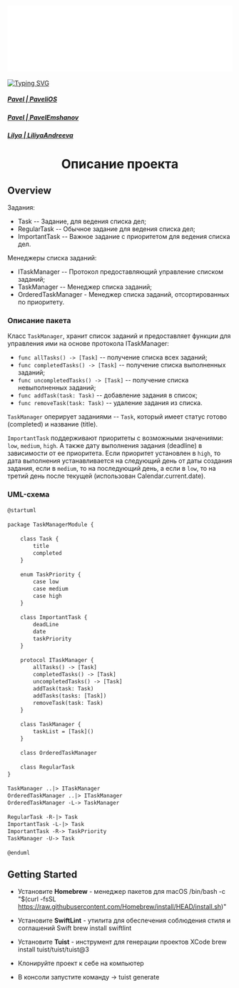 ![Image alt](https://github.com/Pave1iOS/SeeFood/blob/main/image.png)

[![Typing SVG](https://readme-typing-svg.herokuapp.com?color=%2336BCF7&lines=Coloborations)](https://git.io/typing-svg)
<h5><a href="https://github.com/Pave1iOS" target="_blank">Pavel | PaveliOS </a></h5>
<h5><a href="https://github.com/PavelEmshanov" target="_blank">Pavel | PavelEmshanov </a></h5>
<h5><a href="https://github.com/LiliyaAndreeva" target="_blank">Lilya | LiliyaAndreeva </a></h5>



<h1 align="center">Описание проекта</h1>

## Overview

Задания:
- Task -- Задание, для ведения списка дел;
- RegularTask -- Обычное задание для ведения списка дел;
- ImportantTask -- Важное задание с приоритетом для ведения списка дел.

Менеджеры списка заданий:
- ITaskManager -- Протокол предоставляющий управление списком заданий;
- TaskManager -- Менеджер списка заданий;
- OrderedTaskManager - Менеджер списка заданий, отсортированных по приоритету.

### Описание пакета
Класс `TaskManager`, хранит список заданий и предоставляет функции для управления ими на основе протокола ITaskManager:

- `func allTasks() -> [Task]` -- получение списка всех заданий;
- `func completedTasks() -> [Task]` -- получение списка выполненных заданий;
- `func uncompletedTasks() -> [Task]` -- получение списка невыполненных заданий;
- `func addTask(task: Task)` -- добавление задания в список;
- `func removeTask(task: Task)` -- удаление задания из списка.

`TaskManager` оперирует заданиями -- `Task`, который имеет статус готово (completed) и название (title).

`ImportantTask` поддерживают приоритеты с возможными значениями: `low`, `medium`, `high`. 
А также дату выполнения задания (deadline) в зависимости от ее приоритета. 
Если приоритет установлен в `high`, то дата выполнения устанавливается на следующий день от даты создания задания, 
если в `medium`, то на последующий день, а если в `low`, то на третий день после текущей 
(использован Calendar.current.date).

### UML-схема 

```plantuml
@startuml

package TaskManagerModule {

	class Task {
		title
		completed
	}

	enum TaskPriority {
		case low
		case medium
		case high
	}

	class ImportantTask {
		deadLine
		date
		taskPriority
	}

	protocol ITaskManager {
		allTasks() -> [Task]
		completedTasks() -> [Task]
		uncompletedTasks() -> [Task]
		addTask(task: Task)
		addTasks(tasks: [Task])
		removeTask(task: Task)
	}

	class TaskManager {
		taskList = [Task]()
	}

	class OrderedTaskManager

	class RegularTask
}

TaskManager ..|> ITaskManager 
OrderedTaskManager ..|> ITaskManager 
OrderedTaskManager -L-> TaskManager

RegularTask -R-|> Task
ImportantTask -L-|> Task
ImportantTask -R-> TaskPriority
TaskManager -U-> Task

@enduml
```



## Getting Started

- Установите **Homebrew** - менеджер пакетов для macOS
/bin/bash -c "$(curl -fsSL https://raw.githubusercontent.com/Homebrew/install/HEAD/install.sh)"

- Установите **SwiftLint** - утилита для обеспечения соблюдения стиля и соглашений Swift
brew install swiftlint

- Установите **Tuist** - инструмент для генерации проектов XCode
brew install tuist/tuist/tuist@3

- Клонируйте проект к себе на компьютер
- В консоли запустите команду -> tuist generate
